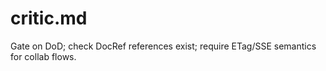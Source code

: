 # critic.md
Gate on DoD; check DocRef references exist; require ETag/SSE semantics for collab flows.
